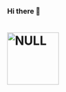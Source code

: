 ### Hi there 👋
#  <img src="https://psychology-spot.com/wp-content/uploads/2019/04/derivative-fear.jpg" alt="NULL" title="Aimeos" align="center" height="120" />
<!--
**hachkingtohach1/hachkingtohach1** is a ✨ _special_ ✨ repository because its `README.md` (this file) appears on your GitHub profile.

